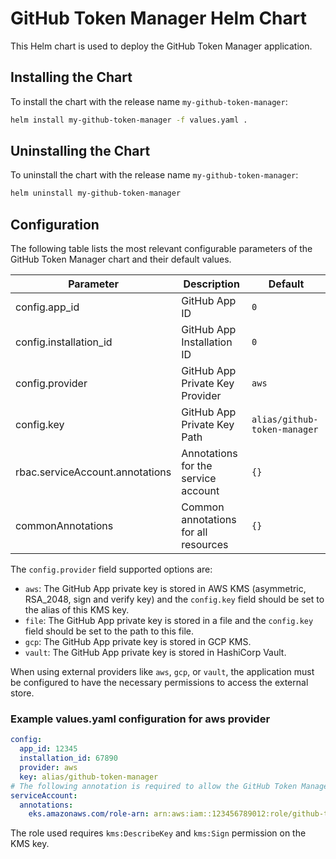 # GitHub Token Manager Helm Chart

This Helm chart is used to deploy the GitHub Token Manager application.

## Installing the Chart

To install the chart with the release name `my-github-token-manager`:

```sh
helm install my-github-token-manager -f values.yaml .
```

## Uninstalling the Chart

To uninstall the chart with the release name `my-github-token-manager`:

```sh
helm uninstall my-github-token-manager
```

## Configuration

The following table lists the most relevant configurable parameters of the GitHub Token Manager chart and their default values.

| Parameter | Description | Default               |
| --- | --- |-----------------------|
config.app_id | GitHub App ID | `0`                   |
config.installation_id | GitHub App Installation ID | `0`                   |
config.provider | GitHub App Private Key Provider | `aws`                 |
config.key | GitHub App Private Key Path | `alias/github-token-manager` |
rbac.serviceAccount.annotations | Annotations for the service account | `{}`                  |
commonAnnotations | Common annotations for all resources | `{}`                  |

The `config.provider` field supported options are:
- `aws`: The GitHub App private key is stored in AWS KMS (asymmetric, RSA_2048, sign and verify key) and the `config.key` field should be set to the alias of this KMS key.
- `file`: The GitHub App private key is stored in a file and the `config.key` field should be set to the path to this file.
- `gcp`: The GitHub App private key is stored in GCP KMS.
- `vault`: The GitHub App private key is stored in HashiCorp Vault.

When using external providers like `aws`, `gcp`, or `vault`, the application must be configured to have the necessary permissions to access the external store.

### Example values.yaml configuration for aws provider

```yaml
config:
  app_id: 12345
  installation_id: 67890
  provider: aws
  key: alias/github-token-manager
# The following annotation is required to allow the GitHub Token Manager to assume the role that has access to the GitHub App private key (IRSA)
serviceAccount:
  annotations:
    eks.amazonaws.com/role-arn: arn:aws:iam::123456789012:role/github-token-manager-role
```

The role used requires `kms:DescribeKey` and `kms:Sign` permission on the KMS key.
